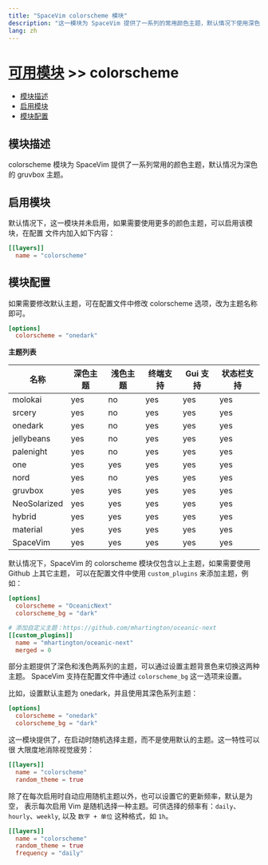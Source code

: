 ```yaml
---
title: "SpaceVim colorscheme 模块"
description: "这一模块为 SpaceVim 提供了一系列的常用颜色主题，默认情况下使用深色 gruvbox 作为默认主题。该模块提供了快速切换主题、随机主题等特性。"
lang: zh
---
```


# [可用模块](../) >> colorscheme

<!-- vim-markdown-toc GFM -->

- [模块描述](#模块描述)
- [启用模块](#启用模块)
- [模块配置](#模块配置)

<!-- vim-markdown-toc -->

## 模块描述

colorscheme 模块为 SpaceVim 提供了一系列常用的颜色主题，默认情况为深色的 gruvbox 主题。

## 启用模块

默认情况下，这一模块并未启用，如果需要使用更多的颜色主题，可以启用该模块，在配置
文件内加入如下内容：

```toml
[[layers]]
  name = "colorscheme"
```

## 模块配置

如果需要修改默认主题，可在配置文件中修改 colorscheme 选项，改为主题名称即可。

```toml
[options]
  colorscheme = "onedark"
```

**主题列表**

| 名称         | 深色主题 | 浅色主题 | 终端支持 | Gui 支持 | 状态栏支持 |
| ------------ | -------- | -------- | -------- | -------- | ---------- |
| molokai      | yes      | no       | yes      | yes      | yes        |
| srcery       | yes      | no       | yes      | yes      | yes        |
| onedark      | yes      | no       | yes      | yes      | yes        |
| jellybeans   | yes      | no       | yes      | yes      | yes        |
| palenight    | yes      | no       | yes      | yes      | yes        |
| one          | yes      | yes      | yes      | yes      | yes        |
| nord         | yes      | no       | yes      | yes      | yes        |
| gruvbox      | yes      | yes      | yes      | yes      | yes        |
| NeoSolarized | yes      | yes      | yes      | yes      | yes        |
| hybrid       | yes      | yes      | yes      | yes      | yes        |
| material     | yes      | yes      | yes      | yes      | yes        |
| SpaceVim     | yes      | yes      | yes      | yes      | yes        |

默认情况下，SpaceVim 的 colorscheme 模块仅包含以上主题，如果需要使用 Github 上其它主题，
可以在配置文件中使用 `custom_plugins` 来添加主题，例如：

```toml
[options]
  colorscheme = "OceanicNext"
  colorscheme_bg = "dark"

# 添加自定义主题：https://github.com/mhartington/oceanic-next
[[custom_plugins]]
  name = "mhartington/oceanic-next"
  merged = 0
```

部分主题提供了深色和浅色两系列的主题，可以通过设置主题背景色来切换这两种主题。
SpaceVim 支持在配置文件中通过 `colorscheme_bg` 这一选项来设置。

比如，设置默认主题为 onedark，并且使用其深色系列主题：

```toml
[options]
  colorscheme = "onedark"
  colorscheme_bg = "dark"
```

这一模块提供了，在启动时随机选择主题，而不是使用默认的主题。这一特性可以很
大限度地消除视觉疲劳：

```toml
[[layers]]
  name = "colorscheme"
  random_theme = true
```

除了在每次启用时自动应用随机主题以外，也可以设置它的更新频率，默认是为空，
表示每次启用 Vim 是随机选择一种主题。可供选择的频率有：`daily`、`hourly`、`weekly`,
以及 `数字 + 单位` 这种格式，如 `1h`。

```toml
[[layers]]
  name = "colorscheme"
  random_theme = true
  frequency = "daily"
```
